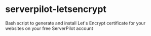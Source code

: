 # serverpilot-letsencrypt
Bash script to generate and install Let's Encrypt certificate for your websites on your free ServerPilot account
